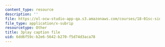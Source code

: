 ```yaml
---
content_type: resource
description: ''
file: https://ol-ocw-studio-app-qa.s3.amazonaws.com/courses/18-01sc-single-variable-calculus-fall-2010/6dd6f59cb2e65642b270f5d74d3aca78_VOlbVNxyNfM.srt
file_type: application/x-subrip
resourcetype: Other
title: 3play caption file
uid: 6dd6f59c-b2e6-5642-b270-f5d74d3aca78
---
```

